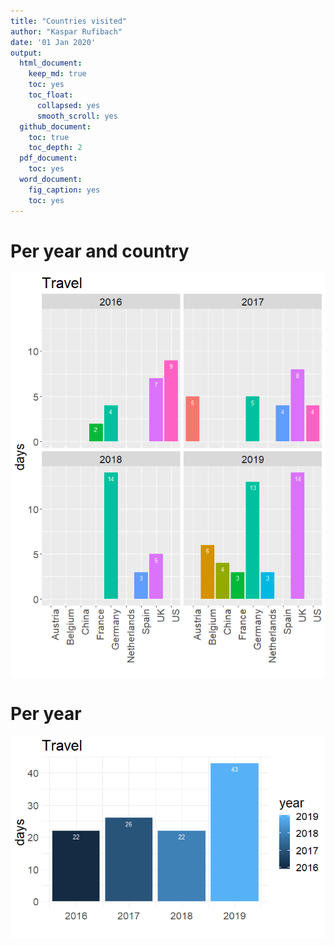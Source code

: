 ```yaml
---
title: "Countries visited"
author: "Kaspar Rufibach"
date: '01 Jan 2020'
output:
  html_document:
    keep_md: true
    toc: yes
    toc_float:
      collapsed: yes
      smooth_scroll: yes
  github_document: 
    toc: true
    toc_depth: 2
  pdf_document:
    toc: yes
  word_document:
    fig_caption: yes
    toc: yes
---
```




# Per year and country

<img src="06_travel_files/figure-html/unnamed-chunk-1-1.png" style="display: block; margin: auto;" />

# Per year

<img src="06_travel_files/figure-html/unnamed-chunk-2-1.png" style="display: block; margin: auto;" />
